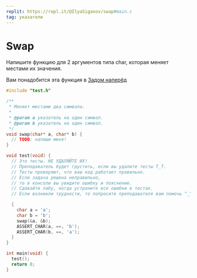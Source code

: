 ```yaml
---
replit: https://repl.it/@IlyaSiganov/swap#main.c
tag: указатели
---
```


# Swap

Напишите функцию для 2 аргументов типа char, которая меняет местами их значения.

Вам понадобится эта функция в [Задом наперёд](Задом-наперёд.md)

```c
#include "test.h"

/**
 * Меняет местами два символа.
 *
 * @param a указатель на один символ.
 * @param b указатель на один символ.
 */
void swap(char* a, char* b) {
  // TODO: напиши меня!
}

void test(void) {
  // Это тесты. НЕ УДАЛЯЙТЕ ИХ!
  // Преподаватель будет грустить, если вы удалите тесты T_T.
  // Тесты проверяют, что ваш код работает правильно.
  // Если задача решена неправильно,
  // то в консоли вы увидите ошибку и пояснение.
  // Сдавайте лабу, когда устраните все ошибки в тестах.
  // Если возникли трудности, то попросите преподавателя вам помочь ^_^.

  {
    char a = 'a';
    char b = 'b';
    swap(&a, &b);
    ASSERT_CHAR(a, ==, 'b');
    ASSERT_CHAR(b, ==, 'a');
  }
}

int main(void) {
  test();
  return 0;
}

```

